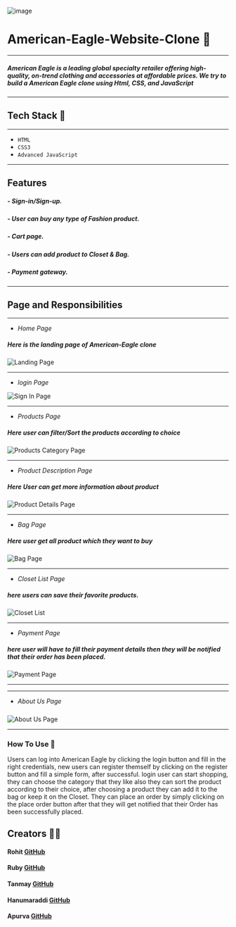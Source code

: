 ![image](https://stylesage.co/blog/content/images/2019/03/saupload_American-Eagle-logo.jpg)


# American-Eagle-Website-Clone 🔗
---
##### American Eagle is a leading global specialty retailer offering high-quality, on-trend clothing and accessories at affordable prices. We try to build a American Eagle clone using Html, CSS, and JavaScript
---

## Tech Stack 🔧
---
- `HTML`
- `CSS3`
- `Advanced JavaScript`

---

## Features 
##### - Sign-in/Sign-up.
##### - User can buy any type of Fashion product.
##### - Cart page.
##### - Users can add product to Closet & Bag.
##### - Payment gateway.
---
## Page and Responsibilities 
---

- *Home Page*
##### Here is the landing page of American-Eagle clone
![Landing Page](https://rubyroy21.github.io/American-Eagle/)

---
- *login Page*

![Sign In Page](https://github.com/Vaman93/Ajio-Clone/blob/main/public/Images/ReadmeImg/singup%20page.png)


---

- *Products Page*
##### Here user can filter/Sort the products according to choice
![Products Category Page](https://github.com/Vaman93/Ajio-Clone/blob/main/public/Images/ReadmeImg/product.png)

---

- *Product Description Page*
##### Here User can get more information about product
![Product Details Page](https://github.com/Vaman93/Ajio-Clone/blob/main/public/Images/ReadmeImg/one%20product%20img.png)

---

- *Bag Page*
##### Here user get all product which they want to buy
![Bag Page](https://github.com/Vaman93/Ajio-Clone/blob/main/public/Images/ReadmeImg/bag%20page.png)

---
- *Closet List Page*
##### here users can save their favorite products.
![Closet List](https://github.com/Vaman93/Ajio-Clone/blob/main/public/Images/ReadmeImg/Closet.png)


---
- *Payment Page*
##### here user will have to fill their payment details then they will be notified that their order has been placed.
![Payment Page](https://github.com/Vaman93/Ajio-Clone/blob/main/public/Images/ReadmeImg/payment.png)

---

---
- *About Us Page*
##### 
![About Us Page](https://github.com/Vaman93/Ajio-Clone/blob/main/public/Images/ReadmeImg/about%20us%20img.png)

---


### How To Use 	📌
Users can log into American Eagle by clicking the login button and fill in the right credentials, 
new users can register themself by clicking on the register button and fill a simple form, after successful. 
login user can start shopping, they can choose the category that they like also they can sort the product 
according to their choice, after choosing a product they can add it to the bag or keep it on the Closet.
They can place an order by simply clicking on the place order button after that they will get notified that their 
Order has been successfully placed.




## Creators  🤝🏻	

#### Rohit  [GitHub](https://github.com/Rohit8483) 

#### Ruby [GitHub](https://github.com/rubyroy21)

#### Tanmay [GitHub](https://github.com/TanmayShirsat) 

#### Hanumaraddi [GitHub](https://github.com/HanumaraddiBV) 

#### Apurva [GitHub](https://github.com/Apurvbkt) 

